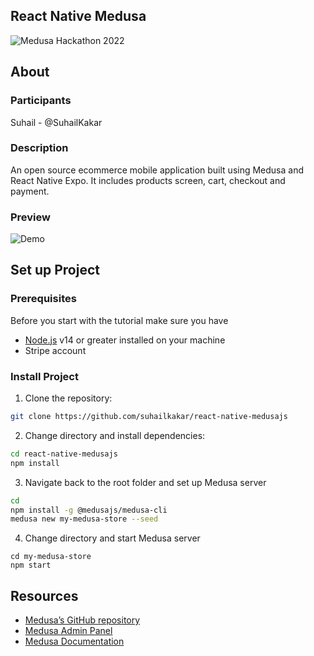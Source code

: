 
## React Native Medusa
![Medusa Hackathon 2022](https://i.ibb.co/nPs84pQ/cover.png)

## About

### Participants
Suhail - @SuhailKakar

### Description

An open source ecommerce mobile application built using Medusa and React Native Expo. It includes products screen, cart, checkout and payment. 

### Preview

![Demo](https://s5.gifyu.com/images/Screen_Recording_2022-09-01_at_11.13.49_PM_1-online-video-cutter.com-1-1.gif)


## Set up Project

### Prerequisites
Before you start with the tutorial make sure you have

- [Node.js](https://nodejs.org/en/) v14 or greater installed on your machine
- Stripe account

### Install Project

1. Clone the repository:

```bash
git clone https://github.com/suhailkakar/react-native-medusajs
```

2. Change directory and install dependencies:

```bash
cd react-native-medusajs
npm install
```
3. Navigate back to the root folder and set up Medusa server

```bash
cd
npm install -g @medusajs/medusa-cli
medusa new my-medusa-store --seed
```
4.  Change directory and start Medusa server
```
cd my-medusa-store
npm start
```

## Resources
- [Medusa’s GitHub repository](https://github.com/medusajs/medusa)
- [Medusa Admin Panel](https://github.com/medusajs/admin)
- [Medusa Documentation](https://docs.medusajs.com/)
